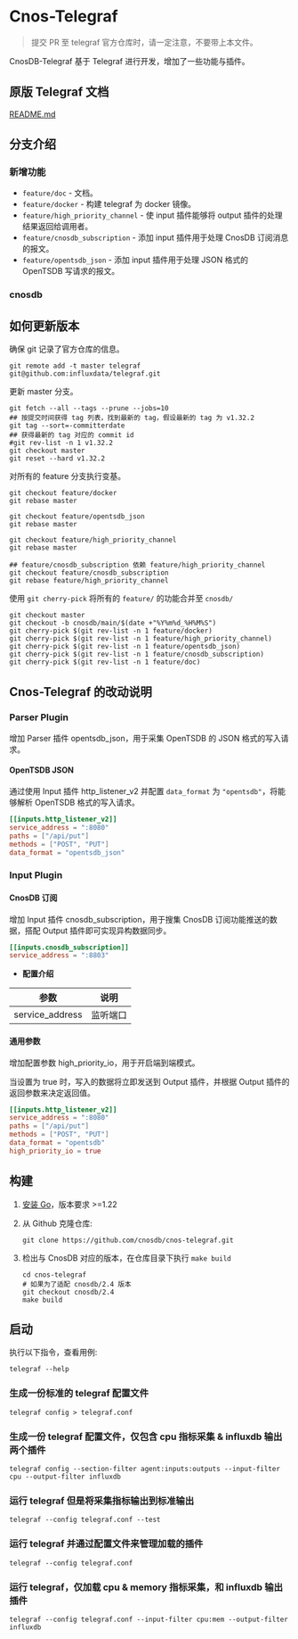 # Cnos-Telegraf

> 提交 PR 至 telegraf 官方仓库时，请一定注意，不要带上本文件。

CnosDB-Telegraf 基于 Telegraf 进行开发，增加了一些功能与插件。

## 原版 Telegraf 文档

[README.md](../README.md)

## 分支介绍

### 新增功能

- `feature/doc` - 文档。
- `feature/docker` - 构建 telegraf 为 docker 镜像。
- `feature/high_priority_channel` - 使 input 插件能够将 output 插件的处理结果返回给调用者。
- `feature/cnosdb_subscription` - 添加 input 插件用于处理 CnosDB 订阅消息的报文。
- `feature/opentsdb_json` - 添加 input 插件用于处理 JSON 格式的 OpenTSDB 写请求的报文。

### cnosdb

## 如何更新版本

确保 git 记录了官方仓库的信息。

```shell
git remote add -t master telegraf git@github.com:influxdata/telegraf.git
```

更新 master 分支。

```shell
git fetch --all --tags --prune --jobs=10
## 按提交时间获得 tag 列表，找到最新的 tag，假设最新的 tag 为 v1.32.2
git tag --sort=-committerdate
## 获得最新的 tag 对应的 commit id
#git rev-list -n 1 v1.32.2
git checkout master
git reset --hard v1.32.2
```

对所有的 feature 分支执行变基。

```shell
git checkout feature/docker
git rebase master

git checkout feature/opentsdb_json
git rebase master

git checkout feature/high_priority_channel
git rebase master

## feature/cnosdb_subscription 依赖 feature/high_priority_channel
git checkout feature/cnosdb_subscription
git rebase feature/high_priority_channel
```

使用 `git cherry-pick` 将所有的 `feature/` 的功能合并至 `cnosdb/`

```shell
git checkout master
git checkout -b cnosdb/main/$(date +"%Y%m%d_%H%M%S")
git cherry-pick $(git rev-list -n 1 feature/docker)
git cherry-pick $(git rev-list -n 1 feature/high_priority_channel)
git cherry-pick $(git rev-list -n 1 feature/opentsdb_json)
git cherry-pick $(git rev-list -n 1 feature/cnosdb_subscription)
git cherry-pick $(git rev-list -n 1 feature/doc)
```

## Cnos-Telegraf 的改动说明

### Parser Plugin

增加 Parser 插件 opentsdb_json，用于采集 OpenTSDB 的 JSON 格式的写入请求。

#### OpenTSDB JSON

通过使用 Input 插件 http_listener_v2 并配置 `data_format` 为 `"opentsdb"`，将能够解析 OpenTSDB 格式的写入请求。

```toml
[[inputs.http_listener_v2]]
service_address = ":8080"
paths = ["/api/put"]
methods = ["POST", "PUT"]
data_format = "opentsdb_json"
```

### Input Plugin

#### CnosDB 订阅

增加 Input 插件 cnosdb_subscription，用于搜集 CnosDB 订阅功能推送的数据，搭配 Output 插件即可实现异构数据同步。

```toml
[[inputs.cnosdb_subscription]]
service_address = ":8803"
```

- **配置介绍**

| 参数              | 说明   |
|-----------------|------|
| service_address | 监听端口 |

#### 通用参数

增加配置参数 high_priority_io，用于开启端到端模式。

当设置为 true 时，写入的数据将立即发送到 Output 插件，并根据 Output 插件的返回参数来决定返回值。

```toml
[[inputs.http_listener_v2]]
service_address = ":8080"
paths = ["/api/put"]
methods = ["POST", "PUT"]
data_format = "opentsdb"
high_priority_io = true
```

## 构建

1. [安装 Go](https://golang.org/doc/install)，版本要求 >=1.22
2. 从 Github 克隆仓库:

   ```shell
   git clone https://github.com/cnosdb/cnos-telegraf.git
   ```

3. 检出与 CnosDB 对应的版本，在仓库目录下执行 `make build`

   ```shell
   cd cnos-telegraf
   # 如果为了适配 cnosdb/2.4 版本
   git checkout cnosdb/2.4
   make build
   ```

## 启动

执行以下指令，查看用例:

```shell
telegraf --help
```

### 生成一份标准的 telegraf 配置文件

```shell
telegraf config > telegraf.conf
```

### 生成一份 telegraf 配置文件，仅包含 cpu 指标采集 & influxdb 输出两个插件

```shell
telegraf config --section-filter agent:inputs:outputs --input-filter cpu --output-filter influxdb
```

### 运行 telegraf 但是将采集指标输出到标准输出

```shell
telegraf --config telegraf.conf --test
```

### 运行 telegraf 并通过配置文件来管理加载的插件

```shell
telegraf --config telegraf.conf
```

### 运行 telegraf，仅加载 cpu & memory 指标采集，和 influxdb 输出插件

```shell
telegraf --config telegraf.conf --input-filter cpu:mem --output-filter influxdb
```

